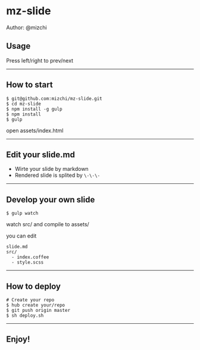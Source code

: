 # mz-slide

Author: @mizchi

## Usage

Press left/right to prev/next

-------

## How to start

```
$ git@github.com:mizchi/mz-slide.git
$ cd mz-slide
$ npm install -g gulp
$ npm install
$ gulp
```

open assets/index.html

-------

## Edit your slide.md

- Wirte your slide by markdown
- Rendered slide is splited by `\-\-\-`

-------

## Develop your own slide

```
$ gulp watch
```

watch src/ and compile to assets/

you can edit

```
slide.md
src/
  - index.coffee
  - style.scss
```

-------

## How to deploy

```
# Create your repo
$ hub create your/repo
$ git push origin master
$ sh deploy.sh
```

-------

## Enjoy!
